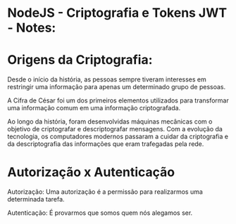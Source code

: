 # NodeJS - Criptografia e Tokens JWT - Notes:

# Origens da Criptografia:

Desde o início da história, as pessoas sempre tiveram interesses em restringir uma informação para apenas um determinado grupo de pessoas.

A Cifra de César foi um dos primeiros elementos utilizados para transformar uma informação comum em uma informação criptografada.

Ao longo da história, foram desenvolvidas máquinas mecânicas com o objetivo de criptografar e descriptografar mensagens. Com a evolução da tecnologia, os computadores modernos passaram a cuidar da criptografia e da descriptografia das informações que eram trafegadas pela rede.

# Autorização x Autenticação

Autorização: Uma autorização é a permissão para realizarmos uma determinada tarefa.

Autenticação: É provarmos que somos quem nós alegamos ser.
